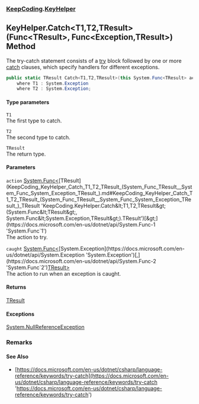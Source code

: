 ### [KeepCoding](KeepCoding.md 'KeepCoding').[KeyHelper](KeepCoding_KeyHelper.md 'KeepCoding.KeyHelper')
## KeyHelper.Catch&lt;T1,T2,TResult&gt;(Func&lt;TResult&gt;, Func&lt;Exception,TResult&gt;) Method
The try-catch statement consists of a [try](https://docs.microsoft.com/en-us/dotnet/csharp/language-reference/keywords/try 'https://docs.microsoft.com/en-us/dotnet/csharp/language-reference/keywords/try') block followed by one or more [catch](https://docs.microsoft.com/en-us/dotnet/csharp/language-reference/keywords/catch 'https://docs.microsoft.com/en-us/dotnet/csharp/language-reference/keywords/catch') clauses, which specify handlers for different exceptions.  
```csharp
public static TResult Catch<T1,T2,TResult>(this System.Func<TResult> action, System.Func<System.Exception,TResult> caught)
    where T1 : System.Exception
    where T2 : System.Exception;
```
#### Type parameters
<a name='KeepCoding_KeyHelper_Catch_T1_T2_TResult_(System_Func_TResult__System_Func_System_Exception_TResult_)_T1'></a>
`T1`  
The first type to catch.
  
<a name='KeepCoding_KeyHelper_Catch_T1_T2_TResult_(System_Func_TResult__System_Func_System_Exception_TResult_)_T2'></a>
`T2`  
The second type to catch.
  
<a name='KeepCoding_KeyHelper_Catch_T1_T2_TResult_(System_Func_TResult__System_Func_System_Exception_TResult_)_TResult'></a>
`TResult`  
The return type.
  
#### Parameters
<a name='KeepCoding_KeyHelper_Catch_T1_T2_TResult_(System_Func_TResult__System_Func_System_Exception_TResult_)_action'></a>
`action` [System.Func&lt;](https://docs.microsoft.com/en-us/dotnet/api/System.Func-1 'System.Func`1')[TResult](KeepCoding_KeyHelper_Catch_T1_T2_TResult_(System_Func_TResult__System_Func_System_Exception_TResult_).md#KeepCoding_KeyHelper_Catch_T1_T2_TResult_(System_Func_TResult__System_Func_System_Exception_TResult_)_TResult 'KeepCoding.KeyHelper.Catch&lt;T1,T2,TResult&gt;(System.Func&lt;TResult&gt;, System.Func&lt;System.Exception,TResult&gt;).TResult')[&gt;](https://docs.microsoft.com/en-us/dotnet/api/System.Func-1 'System.Func`1')  
The action to try.
  
<a name='KeepCoding_KeyHelper_Catch_T1_T2_TResult_(System_Func_TResult__System_Func_System_Exception_TResult_)_caught'></a>
`caught` [System.Func&lt;](https://docs.microsoft.com/en-us/dotnet/api/System.Func-2 'System.Func`2')[System.Exception](https://docs.microsoft.com/en-us/dotnet/api/System.Exception 'System.Exception')[,](https://docs.microsoft.com/en-us/dotnet/api/System.Func-2 'System.Func`2')[TResult](KeepCoding_KeyHelper_Catch_T1_T2_TResult_(System_Func_TResult__System_Func_System_Exception_TResult_).md#KeepCoding_KeyHelper_Catch_T1_T2_TResult_(System_Func_TResult__System_Func_System_Exception_TResult_)_TResult 'KeepCoding.KeyHelper.Catch&lt;T1,T2,TResult&gt;(System.Func&lt;TResult&gt;, System.Func&lt;System.Exception,TResult&gt;).TResult')[&gt;](https://docs.microsoft.com/en-us/dotnet/api/System.Func-2 'System.Func`2')  
The action to run when an exception is caught.
  
#### Returns
[TResult](KeepCoding_KeyHelper_Catch_T1_T2_TResult_(System_Func_TResult__System_Func_System_Exception_TResult_).md#KeepCoding_KeyHelper_Catch_T1_T2_TResult_(System_Func_TResult__System_Func_System_Exception_TResult_)_TResult 'KeepCoding.KeyHelper.Catch&lt;T1,T2,TResult&gt;(System.Func&lt;TResult&gt;, System.Func&lt;System.Exception,TResult&gt;).TResult')  
#### Exceptions
[System.NullReferenceException](https://docs.microsoft.com/en-us/dotnet/api/System.NullReferenceException 'System.NullReferenceException')  
### Remarks
#### See Also
- [https://docs.microsoft.com/en-us/dotnet/csharp/language-reference/keywords/try-catch](https://docs.microsoft.com/en-us/dotnet/csharp/language-reference/keywords/try-catch 'https://docs.microsoft.com/en-us/dotnet/csharp/language-reference/keywords/try-catch')
